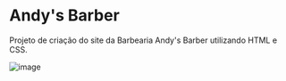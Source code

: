 # Andy's Barber
Projeto de criação do site da Barbearia Andy's Barber utilizando HTML e CSS.

![image](https://user-images.githubusercontent.com/66333662/179088239-50575d34-d0db-495f-8fc6-e66bb8c0f440.png)
